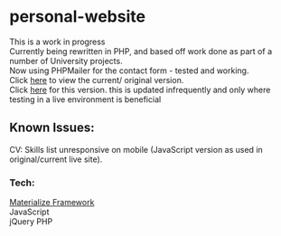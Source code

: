 # personal-website
This is a work in progress <br />
Currently being rewritten in PHP, and based off work done as part of a number of University projects.<br />
Now using PHPMailer for the contact form - tested and working.<br />
Click [here](https://timireland.uk) to view the current/ original version.<br />
Click [here](https://dev.timireland.uk) for this version. this is updated infrequently and only where testing in a live environment is beneficial<br />
## Known Issues:
CV: Skills list unresponsive on mobile (JavaScript version as used in original/current live site).
### Tech:
[Materialize Framework](https://materializecss.com)<br />
JavaScript<br />
jQuery
PHP<br />

